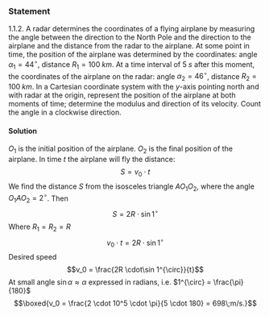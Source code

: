 ###  Statement 

$1.1.2.$ A radar determines the coordinates of a flying airplane by measuring the angle between the direction to the North Pole and the direction to the airplane and the distance from the radar to the airplane. At some point in time, the position of the airplane was determined by the coordinates: angle $\alpha_1 = 44^{\circ}$, distance $R_1 = 100\;km$. At a time interval of $5\;s$ after this moment, the coordinates of the airplane on the radar: angle $\alpha_2 = 46^{\circ}$, distance $R_2 = 100\;km$. In a Cartesian coordinate system with the $y$-axis pointing north and with radar at the origin, represent the position of the airplane at both moments of time; determine the modulus and direction of its velocity. Count the angle in a clockwise direction. 

#### Solution

$O_1$ is the initial position of the airplane. $O_2$ is the final position of the airplane. In time $t$ the airplane will fly the distance: $$S = v_0 \cdot t$$ We find the distance $S$ from the isosceles triangle $AO_1O_2$, where the angle $O_1AO_2 = 2^{\circ}$. Then $$S = 2R \cdot\sin 1^{\circ}$$ Where $R_1=R_2=R$ $$v_0 \cdot t = 2R \cdot\sin 1^{\circ}$$ Desired speed $$v_0 = \frac{2R \cdot\sin 1^{\circ}}{t}$$ At small angle $\sin\alpha\approx \alpha$ expressed in radians, i.e. $1^{\circ} = \frac{\pi}{180}$ $$\boxed{v_0 = \frac{2 \cdot 10^5 \cdot \pi}{5 \cdot 180} = 698\;m/s.}$$ 
